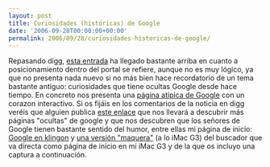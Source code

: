 ```yaml
---
layout: post
title: Curiosidades (históricas) de Google
date: '2006-09-28T00:00:00+00:00'
permalink: 2006/09/28/curiosidades-historicas-de-google/
---
```

Repasando digg, <a href="http://digg.com/tech_news/A_Hidden_Google_Page_ACTUALLY_WORKS">esta entrada</a> ha llegado bastante arriba en cuanto a posicionamiento dentro del portal se refiere, aunque no es muy lógico, ya que no presenta nada nuevo si no más bien hace recordatorio de un tema bastante antiguo: curiosidades que tiene ocultas Google desde hace tiempo. En concreto nos presenta una <a href="http://www.google.com/heart/feature_cons.html">página atípica de Google</a> con un corazon interactivo. Si os fijáis en los comentarios de la noticia en digg veréis que alguien publica <a href="http://forums.digitalpoint.com/showthread.php?t=2299">este enlace</a> que nos llevará a descubrir más páginas "ocultas" de google y que nos descubren que los señores de Google tienen bastante sentido del humor, entre ellas mi página de inicio: <a href="http://www.google.com/intl/xx-klingon/">Google en klingon</a> y <a href="http://www.google.com/mac">una versión "maquera"</a> (a lo iMac G3) del buscador que va directa como página de inicio en mi iMac G3 y de la que os incluyo una captura a continuación.

<a href="http://www.google.com/mac"><img style="display:block; margin:0px auto 10px; text-align:center;cursor:pointer; cursor:hand;" src="http://photos1.blogger.com/blogger2/4553/2422/1600/googlemac.png" border="0" alt="" /></a>
